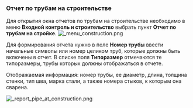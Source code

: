 ﻿### Отчет по трубам на строительстве 

Для открытия окна отчетов по трубам на строительстве необходимо в меню **Входной контроль и строительство** выбрать пункт **Отчет по трубам на стройке**.
![_menu_construction.png](D:/Git/prizm/docuser/content/_menu_construction.png "")

Для формирования отчета нужно в поле **Номер трубы** ввести начальные символы или номер целиком труб, которые должны быть включены в отчет. В списке поля **Типоразмер** отмечаются те типоразмеры, трубы которых должны отображаться в отчете. 


Отображаемая информация: номер трубы, ее диаметр, длина, толщина стенки, тип шва, марка стали, а также номера стыков, к которым она сварена.

![_report_pipe_at_construction.png](D:/Git/prizm/docuser/content/_report_pipe_at_construction.png "")